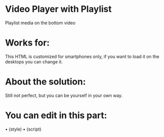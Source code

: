 # Video Player with Playlist

Playlist media on the bottom video

# Works for:

This HTML is customized for smartphones only, if you want to load it on the desktops you can change it.

# About the solution:

Still not perfect, but you can be yourself in your own way.

# You can edit in this part:

• (style)
• (script)
